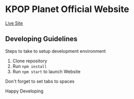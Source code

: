 # KPOP Planet Official Website 

[Live Site](https://pietasty.github.io/KpopPlanet/)

## Developing Guidelines
Steps to take to setup development environment

1. Clone repository
2. Run ```npm install```
3. Run ```npm start``` to launch Website

Don't forget to set tabs to spaces

Happy Developing
